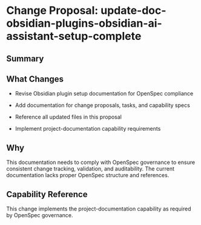 # Change Proposal: update-doc-obsidian-plugins-obsidian-ai-assistant-setup-complete

## Summary

## What Changes

- Revise Obsidian plugin setup documentation for OpenSpec compliance

- Add documentation for change proposals, tasks, and capability specs

- Reference all updated files in this proposal

- Implement project-documentation capability requirements

## Why

This documentation needs to comply with OpenSpec governance to ensure consistent change tracking, validation, and auditability. The current documentation lacks proper OpenSpec structure and references.

## Capability Reference

This change implements the project-documentation capability as required by OpenSpec governance.
